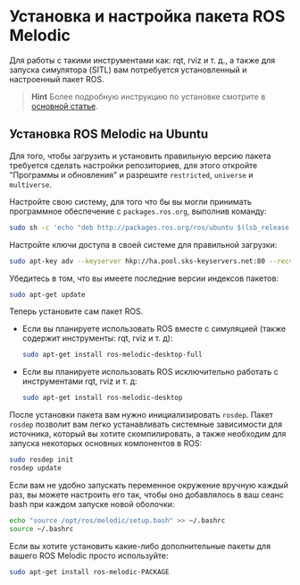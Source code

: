 # Установка и настройка пакета ROS Melodic

Для работы с такими инструментами как: rqt, rviz и т. д., а также для запуска симулятора (SITL) вам потребуется установленный и настроенный пакет ROS.

> **Hint** Более подробную инструкцию по установке смотрите в [основной статье](http://wiki.ros.org/melodic/Installation/Ubuntu).

## Установка ROS Melodic на Ubuntu

Для того, чтобы загрузить и установить правильную версию пакета требуется сделать настройки репозиториев, для этого откройте "Программы и обновления" и разрешите `restricted`, `universe` и `multiverse`.

Настройте свою систему, для того что бы вы могли принимать программное обеспечение с `packages.ros.org`, выполнив команду:

```bash
sudo sh -c 'echo "deb http://packages.ros.org/ros/ubuntu $(lsb_release -sc) main" > /etc/apt/sources.list.d/ros-latest.list'
```

Настройте ключи доступа в своей системе для правильной загрузки:

```bash
sudo apt-key adv --keyserver hkp://ha.pool.sks-keyservers.net:80 --recv-key 421C365BD9FF1F717815A3895523BAEEB01FA116
```

Убедитесь в том, что вы имеете последние версии индексов пакетов:

```bash
sudo apt-get update
```

Теперь установите сам пакет ROS.

+ Если вы планируете использовать ROS вместе с симуляцией (также содержит инструменты: rqt, rviz и т. д):

    ```bash
    sudo apt-get install ros-melodic-desktop-full
    ```

+ Если вы планируете использовать ROS исключительно работать с инструментами rqt, rviz и т. д:

    ```bash
    sudo apt-get install ros-melodic-desktop
    ```

После установки пакета вам нужно инициализировать `rosdep`.
Пакет `rosdep` позволит вам легко устанавливать системные зависимости для источника, который вы хотите скомпилировать, а также необходим для запуска некоторых основных компонентов в ROS:

```bash
sudo rosdep init
rosdep update
```

Если вам не удобно запускать переменное окружение вручную каждый раз, вы можете настроить его так, чтобы оно добавлялось в ваш сеанс bash при каждом запуске новой оболочки:

```bash
echo "source /opt/ros/melodic/setup.bash" >> ~/.bashrc
source ~/.bashrc
```

Если вы хотите установить какие-либо дополнительные пакеты для вашего ROS Melodic просто используйте:

```bash
sudo apt-get install ros-melodic-PACKAGE
```
